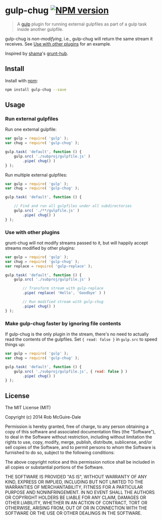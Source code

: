 gulp-chug [![NPM version][npm-badge-img]][npm-url]
=========

> A [gulp][gulp-url] plugin for running external gulpfiles as part of a gulp task inside another gulpfile.

gulp-chug is *non-modifying*, i.e., gulp-chug will return the same stream it
receives. See [Use with other plugins](#use-with-other-plugins) for an example.

Inspired by [shama](https://github.com/shama)'s [grunt-hub](https://github.com/shama/grunt-hub).


Install
-------

Install with [npm](https://npmjs.org/package/gulp-chug):

```sh
npm install gulp-chug --save
```


Usage
-----

### Run external gulpfiles

Run one external gulpfile:

```js
var gulp = require( 'gulp' );
var chug = require( 'gulp-chug' );

gulp.task( 'default', function () {
    gulp.src( './subproj/gulpfile.js' )
        .pipe( chug() )
} );
```

Run multiple external gulpfiles:

```js
var gulp = require( 'gulp' );
var chug = require( 'gulp-chug' );

gulp.task( 'default', function () {

    // Find and run all gulpfiles under all subdirectories
    gulp.src( './**/gulpfile.js' )
        .pipe( chug() )
} );
```

### Use with other plugins

grunt-chug will not modify streams passed to it, but will happily accept
streams modified by other plugins:

```js
var gulp = require( 'gulp' );
var chug = require( 'gulp-chug' );
var replace = require( 'gulp-replace' );

gulp.task( 'default', function () {
    gulp.src( './subproj/gulpfile.js' )

        // Transform stream with gulp-replace
        .pipe( replace( 'Hello', 'Goodbye' ) )

        // Run modified stream with gulp-chug
        .pipe( chug() )
} );
```

### Make gulp-chug faster by ignoring file contents

If gulp-chug is the only plugin in the stream, there's no need to actually read
the contents of the gulpfiles. Set `{ read: false }` in `gulp.src` to speed
things up:

```js
var gulp = require( 'gulp' );
var chug = require( 'gulp-chug' );

gulp.task( 'default', function () {
    gulp.src( './subproj/gulpfile.js', { read: false } )
        .pipe( chug() )
} );
```


License
-------
The MIT License (MIT)

Copyright (c) 2014 Rob McGuire-Dale

Permission is hereby granted, free of charge, to any person obtaining a copy
of this software and associated documentation files (the "Software"), to deal
in the Software without restriction, including without limitation the rights
to use, copy, modify, merge, publish, distribute, sublicense, and/or sell
copies of the Software, and to permit persons to whom the Software is
furnished to do so, subject to the following conditions:

The above copyright notice and this permission notice shall be included in
all copies or substantial portions of the Software.

THE SOFTWARE IS PROVIDED "AS IS", WITHOUT WARRANTY OF ANY KIND, EXPRESS OR
IMPLIED, INCLUDING BUT NOT LIMITED TO THE WARRANTIES OF MERCHANTABILITY,
FITNESS FOR A PARTICULAR PURPOSE AND NONINFRINGEMENT. IN NO EVENT SHALL THE
AUTHORS OR COPYRIGHT HOLDERS BE LIABLE FOR ANY CLAIM, DAMAGES OR OTHER
LIABILITY, WHETHER IN AN ACTION OF CONTRACT, TORT OR OTHERWISE, ARISING FROM,
OUT OF OR IN CONNECTION WITH THE SOFTWARE OR THE USE OR OTHER DEALINGS IN
THE SOFTWARE.

[npm-badge-img]: https://badge.fury.io/js/gulp-chug.png
[npm-url]: https://npmjs.org/package/gulp-chug
[gulp-url]: https://github.com/wearefractal/gulp

